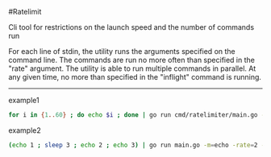 #Ratelimit

Cli tool for restrictions on the launch speed and the number of commands run

For each line of stdin, the utility runs the arguments specified on the command line. 
The commands are run no more often than specified in the "rate" argument. 
The utility is able to run multiple commands in parallel. 
At any given time, no more than specified in the "inflight" command is running.

---

example1
```bash
for i in {1..60} ; do echo $i ; done | go run cmd/ratelimiter/main.go -m=echo -rate=15 -inflight=1 -time=true
```

example2
```bash
(echo 1 ; sleep 3 ; echo 2 ; echo 3) | go run main.go -m=echo -rate=2 -inflight=1
```
